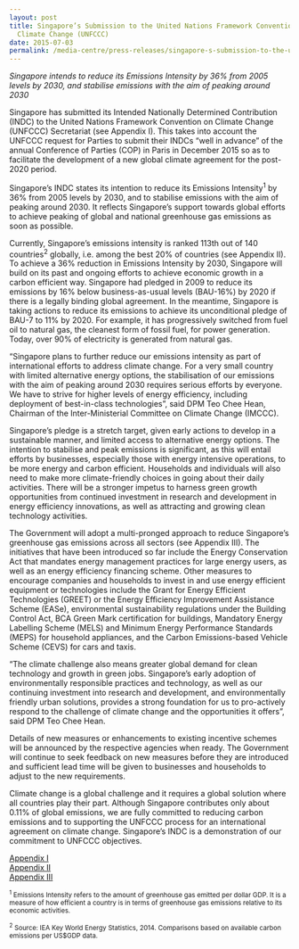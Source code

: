 ```yaml
---
layout: post
title: Singapore’s Submission to the United Nations Framework Convention on
  Climate Change (UNFCCC)
date: 2015-07-03
permalink: /media-centre/press-releases/singapore-s-submission-to-the-united-nations-framework-convention-on-climate-change-(unfccc)
---
```

_Singapore intends to reduce its Emissions Intensity by 36% from 2005 levels by 2030, and stabilise emissions with the aim of peaking around 2030_

Singapore has submitted its Intended Nationally Determined Contribution (INDC) to the United Nations Framework Convention on Climate Change (UNFCCC) Secretariat (see Appendix I). This takes into account the UNFCCC request for Parties to submit their INDCs “well in advance” of the annual Conference of Parties (COP) in Paris in December 2015 so as to facilitate the development of a new global climate agreement for the post-2020 period.

Singapore’s INDC states its intention to reduce its Emissions Intensity<sup>1</sup> by 36% from 2005 levels by 2030, and to stabilise emissions with the aim of peaking around 2030.  It reflects Singapore’s support towards global efforts to achieve peaking of global and national greenhouse gas emissions as soon as possible.

Currently, Singapore’s emissions intensity is ranked 113th out of 140 countries<sup>2</sup> globally, i.e. among the best 20% of countries (see Appendix II).  To achieve a 36% reduction in Emissions Intensity by 2030, Singapore will build on its past and ongoing efforts to achieve economic growth in a carbon efficient way.  Singapore had pledged in 2009 to reduce its emissions by 16% below business-as-usual levels (BAU-16%) by 2020 if there is a legally binding global agreement.  In the meantime, Singapore is taking actions to reduce its emissions to achieve its unconditional pledge of BAU-7 to 11% by 2020.  For example, it has progressively switched from fuel oil to natural gas, the cleanest form of fossil fuel, for power generation. Today, over 90% of electricity is generated from natural gas. 

“Singapore plans to further reduce our emissions intensity as part of international efforts to address climate change.  For a very small country with limited alternative energy options, the stabilisation of our emissions with the aim of peaking around 2030 requires serious efforts by everyone.  We have to strive for higher levels of energy efficiency, including deployment of best-in-class technologies”, said DPM Teo Chee Hean, Chairman of the Inter-Ministerial Committee on Climate Change (IMCCC).

Singapore’s pledge is a stretch target, given early actions to develop in a sustainable manner, and limited access to alternative energy options. The intention to stabilise and peak emissions is significant, as this will entail efforts by businesses, especially those with energy intensive operations, to be more energy and carbon efficient. Households and individuals will also need to make more climate-friendly choices in going about their daily activities. There will be a stronger impetus to harness green growth opportunities from continued investment in research and development in energy efficiency innovations, as well as attracting and growing clean technology activities.

The Government will adopt a multi-pronged approach to reduce Singapore’s greenhouse gas emissions across all sectors (see Appendix III). The initiatives that have been introduced so far include the Energy Conservation Act that mandates energy management practices for large energy users, as well as an energy efficiency financing scheme. Other measures to encourage companies and households to invest in and use energy efficient equipment or technologies include the Grant for Energy Efficient Technologies (GREET) or the Energy Efficiency Improvement Assistance Scheme (EASe), environmental sustainability regulations under the Building Control Act, BCA Green Mark certification for buildings, Mandatory Energy Labelling Scheme (MELS) and Minimum Energy Performance Standards (MEPS) for household appliances, and the Carbon Emissions-based Vehicle Scheme (CEVS) for cars and taxis.

“The climate challenge also means greater global demand for clean technology and growth in green jobs. Singapore’s early adoption of environmentally responsible practices and technology, as well as our continuing investment into research and development, and environmentally friendly urban solutions, provides a strong foundation for us to pro-actively respond to the challenge of climate change and the opportunities it offers”, said DPM Teo Chee Hean.

Details of new measures or enhancements to existing incentive schemes will be announced by the respective agencies when ready. The Government will continue to seek feedback on new measures before they are introduced and sufficient lead time will be given to businesses and households to adjust to the new requirements.

Climate change is a global challenge and it requires a global solution where all countries play their part. Although Singapore contributes only about 0.11% of global emissions, we are fully committed to reducing carbon emissions and to supporting the UNFCCC process for an international agreement on climate change. Singapore’s INDC is a demonstration of our commitment to UNFCCC objectives.

[Appendix I](https://github.com/isomerpages/isomerpages-stratgroup/raw/master/images/Press%20Release%20images/PDFs/appendix-i-singapore's-indc.pdf)  
[Appendix II](https://github.com/isomerpages/isomerpages-stratgroup/raw/master/images/Press%20Release%20images/PDFs/appendix-ii-international-comparison-of-emissions-intensity.pdf)  
[Appendix III](https://github.com/isomerpages/isomerpages-stratgroup/raw/master/images/Press%20Release%20images/PDFs/appendix-iii-indc-infographic.pdf)  

<sub><sup>1</sup> Emissions Intensity refers to the amount of greenhouse gas emitted per dollar GDP. It is a measure of how efficient a country is in terms of greenhouse gas emissions relative to its economic activities.</sub>

<sub><sup>2</sup> Source: IEA Key World Energy Statistics, 2014. Comparisons based on available carbon emissions per US$GDP data.</sub>